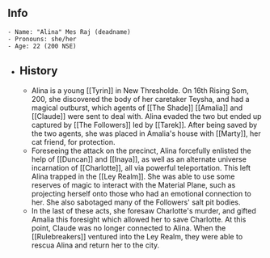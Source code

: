 ## Info
	- Name: "Alina" Mes Raj (deadname)
	- Pronouns: she/her
	- Age: 22 (200 NSE)
- ## History
	- Alina is a young [[Tyrin]] in New Thresholde. On 16th Rising Som, 200, she discovered the body of her caretaker Teysha, and had a magical outburst, which agents of [[The Shade]] [[Amalia]] and [[Claude]] were sent to deal with. Alina evaded the two but ended up captured by [[The Followers]] led by [[Tarek]]. After being saved by the two agents, she was placed in Amalia's house with [[Marty]], her cat friend, for protection.
	- Foreseeing the attack on the precinct, Alina forcefully enlisted the help of [[Duncan]] and [[Inaya]], as well as an alternate universe incarnation of [[Charlotte]], all via powerful teleportation. This left Alina trapped in the [[Ley Realm]]. She was able to use some reserves of magic to interact with the Material Plane, such as projecting herself onto those who had an emotional connection to her. She also sabotaged many of the Followers' salt pit bodies.
	- In the last of these acts, she foresaw Charlotte's murder, and gifted Amalia this foresight which allowed her to save Charlotte. At this point, Claude was no longer connected to Alina. When the [[Rulebreakers]] ventured into the Ley Realm, they were able to rescua Alina and return her to the city.